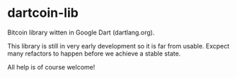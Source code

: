 dartcoin-lib
============

Bitcoin library witten in Google Dart (dartlang.org).

This library is still in very early development so it is far from usable.
Excpect many refactors to happen before we achieve a stable state.

All help is of course welcome!